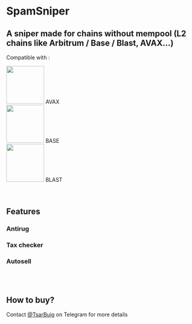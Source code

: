 # SpamSniper

## A sniper made for chains without mempool (L2 chains like Arbitrum / Base / Blast, AVAX...)

Compatible with : 

<img src="https://github.com/tsarbuig/SpamSniper/assets/70858574/e80667be-da5b-4ee1-a477-ad845e32c745" width="100" height="100">
AVAX
<br>
<img src="https://github.com/tsarbuig/SpamSniper/assets/70858574/db5b83e4-2e5d-40b4-afe1-f340c7173319" width="100" height="100">
BASE
<br>
<img src="https://github.com/tsarbuig/SpamSniper/assets/70858574/3e791033-c1af-4eb0-98ad-0a735c3b6b2d" width="100" height="100">
BLAST
<br> &nbsp;
<br> &nbsp;


## Features
### Antirug
### Tax checker
### Autosell


<br> &nbsp;
## How to buy?
Contact [@TsarBuig](https://t.me/tsarbuig) on Telegram for more details

